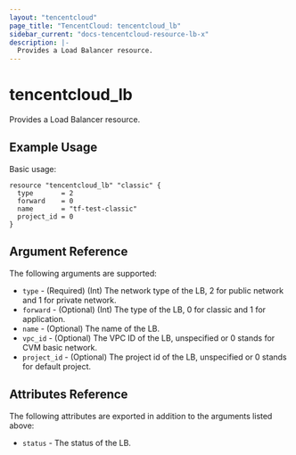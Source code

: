 ```yaml
---
layout: "tencentcloud"
page_title: "TencentCloud: tencentcloud_lb"
sidebar_current: "docs-tencentcloud-resource-lb-x"
description: |-
  Provides a Load Balancer resource.
---
```


# tencentcloud_lb

Provides a Load Balancer resource.

## Example Usage

Basic usage:

```hcl
resource "tencentcloud_lb" "classic" {
  type       = 2
  forward    = 0
  name       = "tf-test-classic"
  project_id = 0
}
```

## Argument Reference

The following arguments are supported:

* `type` - (Required) (Int) The network type of the LB, 2 for public network and 1 for private network.
* `forward` - (Optional) (Int) The type of the LB, 0 for classic and 1 for application.
* `name` - (Optional) The name of the LB.
* `vpc_id` - (Optional) The VPC ID of the LB, unspecified or 0 stands for CVM basic network.
* `project_id` - (Optional) The project id of the LB, unspecified or 0 stands for default project.

## Attributes Reference

The following attributes are exported in addition to the arguments listed above:

* `status` - The status of the LB.
